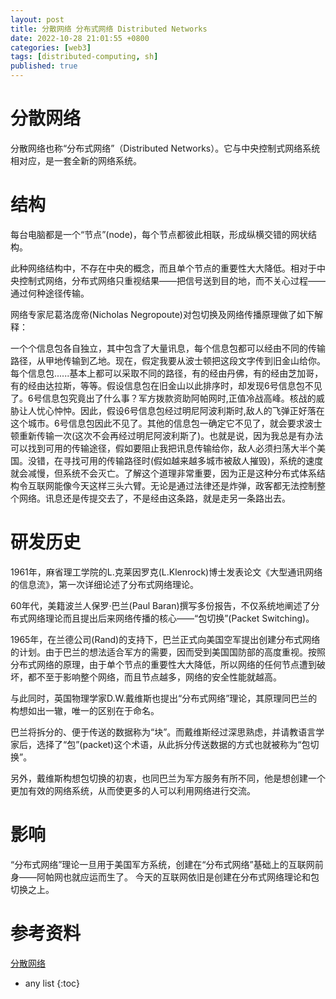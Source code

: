 ```yaml
---
layout: post
title: 分散网络 分布式网络 Distributed Networks
date: 2022-10-28 21:01:55 +0800
categories: [web3]
tags: [distributed-computing, sh]
published: true
---
```


# 分散网络

分散网络也称“分布式网络”（Distributed Networks）。它与中央控制式网络系统相对应，是一套全新的网络系统。

# 结构

每台电脑都是一个“节点”(node)，每个节点都彼此相联，形成纵横交错的网状结构。

此种网络结构中，不存在中央的概念，而且单个节点的重要性大大降低。相对于中央控制式网络，分布式网络只重视结果——把信号送到目的地，而不关心过程——通过何种途径传输。

网络专家尼葛洛庞帝(Nicholas Negropoute)对包切换及网络传播原理做了如下解释：

一个个信息包各自独立，其中包含了大量讯息，每个信息包都可以经由不同的传输路径，从甲地传输到乙地。现在，假定我要从波士顿把这段文字传到旧金山给你。每个信息包......基本上都可以采取不同的路径，有的经由丹佛，有的经由芝加哥，有的经由达拉斯，等等。假设信息包在旧金山以此排序时，却发现6号信息包不见了。6号信息包究竟出了什么事？军方拨款资助阿帕网时,正值冷战高峰。核战的威胁让人忧心忡忡。因此，假设6号信息包经过明尼阿波利斯时,敌人的飞弹正好落在这个城市。6号信息包因此不见了。其他的信息包一确定它不见了，就会要求波士顿重新传输一次(这次不会再经过明尼阿波利斯了)。也就是说，因为我总是有办法可以找到可用的传输途径，假如要阻止我把讯息传输给你，敌人必须扫荡大半个美国。没错，在寻找可用的传输路径时(假如越来越多城市被敌人摧毁)，系统的速度就会减慢，但系统不会灭亡。了解这个道理非常重要，因为正是这种分布式体系结构令互联网能像今天这样三头六臂。无论是通过法律还是炸弹，政客都无法控制整个网络。讯息还是传提交去了，不是经由这条路，就是走另一条路出去。

# 研发历史

1961年，麻省理工学院的L.克莱因罗克(L.Klenrock)博士发表论文《大型通讯网络的信息流》，第一次详细论述了分布式网络理论。

60年代，美籍波兰人保罗·巴兰(Paul Baran)撰写多份报告，不仅系统地阐述了分布式网络理论而且提出后来网络传播的核心——“包切换”(Packet Switching)。

1965年，在兰德公司(Rand)的支持下，巴兰正式向美国空军提出创建分布式网络的计划。由于巴兰的想法适合军方的需要，因而受到美国国防部的高度重视。按照分布式网络的原理，由于单个节点的重要性大大降低，所以网络的任何节点遭到破坏，都不至于影响整个网络，而且节点越多，网络的安全性能就越高。

与此同时，英国物理学家D.W.戴维斯也提出“分布式网络”理论，其原理同巴兰的构想如出一辙，唯一的区别在于命名。

巴兰将拆分的、便于传送的数据称为“块”。而戴维斯经过深思熟虑，并请教语言学家后，选择了“包”(packet)这个术语，从此拆分传送数据的方式也就被称为“包切换”。

另外，戴维斯构想包切换的初衷，也同巴兰为军方服务有所不同，他是想创建一个更加有效的网络系统，从而使更多的人可以利用网络进行交流。

# 影响

“分布式网络”理论一旦用于美国军方系统，创建在“分布式网络”基础上的互联网前身——阿帕网也就应运而生了。 今天的互联网依旧是创建在分布式网络理论和包切换之上。

# 参考资料

[分散网络](https://zh.wikipedia.org/zh-cn/%E5%88%86%E6%95%A3%E7%BD%91%E7%BB%9C)

* any list
{:toc}